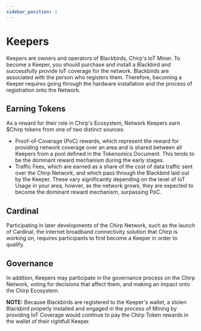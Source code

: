 ```yaml
---
sidebar_position: 1
---
```


# Keepers

Keepers are owners and operators of Blackbirds, Chirp's IoT Miner. To become a Keeper, you should purchase and install a Blackbird and successfully provide IoT coverage for the network. Blackbirds are associated with the person who registers them. Therefore, becoming a Keeper requires going through the hardware installation and the process of registration onto the Network.  
 
## Earning Tokens

As a reward for their role in Chirp's Ecosystem, Network Keepers earn  $Chirp tokens from one of two distinct sources:

- Proof-of-Coverage (PoC) rewards, which represent the reward for providing network coverage over an area and is shared between all Keepers from a pool defined in the Tokenomics Document. This tends to be the dominant reward mechanism during the early stages.
- Traffic Fees, which are earned as a share of the cost of data traffic sent over the Chirp Network, and which pass through the Blackbird laid out by the Keeper. These vary significantly depending on the level of IoT Usage in your area, howver, as the network grows, they are expected to become the dominant reward mechanism, surpassing PoC.

## Cardinal

Participating in later developments of the Chirp Network, such as the launch of Cardinal, the internet broadband connectivity solution that Chirp is working on, requires participants to first become a Keeper in order to qualify. 

## Governance 

In addition, Keepers may participate in the governance process on the Chirp Network, voting for decisions that affect them, and making an impact onto the Chirp Ecosystem.

**NOTE:** Because Blackbirds are registered to the Keeper's wallet, a stolen Blackbird properly installed and engaged in the process of Mining by providing IoT Coverage would continue to pay the Chirp Token rewards in the wallet of their rightfull Keeper. 

